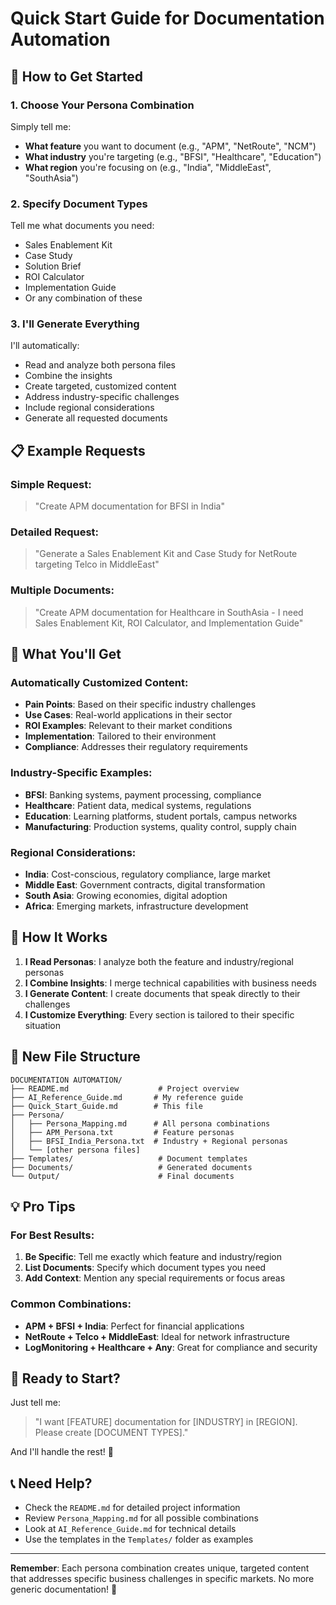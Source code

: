 # Quick Start Guide for Documentation Automation

## 🚀 How to Get Started

### 1. Choose Your Persona Combination
Simply tell me:
- **What feature** you want to document (e.g., "APM", "NetRoute", "NCM")
- **What industry** you're targeting (e.g., "BFSI", "Healthcare", "Education")
- **What region** you're focusing on (e.g., "India", "MiddleEast", "SouthAsia")

### 2. Specify Document Types
Tell me what documents you need:
- Sales Enablement Kit
- Case Study
- Solution Brief
- ROI Calculator
- Implementation Guide
- Or any combination of these

### 3. I'll Generate Everything
I'll automatically:
- Read and analyze both persona files
- Combine the insights
- Create targeted, customized content
- Address industry-specific challenges
- Include regional considerations
- Generate all requested documents

## 📋 Example Requests

### Simple Request:
> "Create APM documentation for BFSI in India"

### Detailed Request:
> "Generate a Sales Enablement Kit and Case Study for NetRoute targeting Telco in MiddleEast"

### Multiple Documents:
> "Create APM documentation for Healthcare in SouthAsia - I need Sales Enablement Kit, ROI Calculator, and Implementation Guide"

## 🎯 What You'll Get

### Automatically Customized Content:
- **Pain Points**: Based on their specific industry challenges
- **Use Cases**: Real-world applications in their sector
- **ROI Examples**: Relevant to their market conditions
- **Implementation**: Tailored to their environment
- **Compliance**: Addresses their regulatory requirements

### Industry-Specific Examples:
- **BFSI**: Banking systems, payment processing, compliance
- **Healthcare**: Patient data, medical systems, regulations
- **Education**: Learning platforms, student portals, campus networks
- **Manufacturing**: Production systems, quality control, supply chain

### Regional Considerations:
- **India**: Cost-conscious, regulatory compliance, large market
- **Middle East**: Government contracts, digital transformation
- **South Asia**: Growing economies, digital adoption
- **Africa**: Emerging markets, infrastructure development

## 🔧 How It Works

1. **I Read Personas**: I analyze both the feature and industry/regional personas
2. **I Combine Insights**: I merge technical capabilities with business needs
3. **I Generate Content**: I create documents that speak directly to their challenges
4. **I Customize Everything**: Every section is tailored to their specific situation

## 📁 New File Structure

```
DOCUMENTATION AUTOMATION/
├── README.md                    # Project overview
├── AI_Reference_Guide.md       # My reference guide
├── Quick_Start_Guide.md        # This file
├── Persona/
│   ├── Persona_Mapping.md      # All persona combinations
│   ├── APM_Persona.txt         # Feature personas
│   ├── BFSI_India_Persona.txt  # Industry + Regional personas
│   └── [other persona files]
├── Templates/                   # Document templates
├── Documents/                   # Generated documents
└── Output/                      # Final documents
```

## 💡 Pro Tips

### For Best Results:
1. **Be Specific**: Tell me exactly which feature and industry/region
2. **List Documents**: Specify which document types you need
3. **Add Context**: Mention any special requirements or focus areas

### Common Combinations:
- **APM + BFSI + India**: Perfect for financial applications
- **NetRoute + Telco + MiddleEast**: Ideal for network infrastructure
- **LogMonitoring + Healthcare + Any**: Great for compliance and security

## 🎉 Ready to Start?

Just tell me:
> "I want [FEATURE] documentation for [INDUSTRY] in [REGION]. Please create [DOCUMENT TYPES]."

And I'll handle the rest! 🚀

## 📞 Need Help?

- Check the `README.md` for detailed project information
- Review `Persona_Mapping.md` for all possible combinations
- Look at `AI_Reference_Guide.md` for technical details
- Use the templates in the `Templates/` folder as examples

---

**Remember**: Each persona combination creates unique, targeted content that addresses specific business challenges in specific markets. No more generic documentation! 🎯
